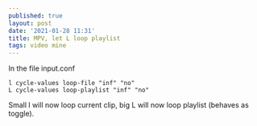 ```yaml
---
published: true
layout: post
date: '2021-01-28 11:31'
title: MPV, let L loop playlist
tags: video mine 
---
```

In the file input.conf

    l cycle-values loop-file "inf" "no"
    L cycle-values loop-playlist "inf" "no"

Small l will now loop current clip, big L will now loop playlist (behaves as toggle).

